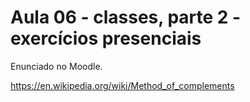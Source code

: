 # Aula 06 - classes, parte 2 - exercícios presenciais

Enunciado no Moodle.

https://en.wikipedia.org/wiki/Method_of_complements